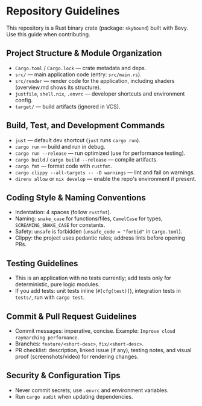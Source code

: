 # Repository Guidelines

This repository is a Rust binary crate (package: `skybound`) built with Bevy. Use this guide when contributing.

## Project Structure & Module Organization
- `Cargo.toml` / `Cargo.lock` — crate metadata and deps.
- `src/` — main application code (entry: `src/main.rs`).
- `src/render` — render code for the application, including shaders (overview.md shows its structure).
- `justfile`, `shell.nix`, `.envrc` — developer shortcuts and environment config.
- `target/` — build artifacts (ignored in VCS).

## Build, Test, and Development Commands
- `just` — default dev shortcut (`just` runs `cargo run`).
- `cargo run` — build and run in debug.
- `cargo run --release` — run optimized (use for performance testing).
- `cargo build` / `cargo build --release` — compile artifacts.
- `cargo fmt` — format code with `rustfmt`.
- `cargo clippy --all-targets -- -D warnings` — lint and fail on warnings.
- `direnv allow` or `nix develop` — enable the repo's environment if present.

## Coding Style & Naming Conventions
- Indentation: 4 spaces (follow `rustfmt`).
- Naming: `snake_case` for functions/files, `CamelCase` for types, `SCREAMING_SNAKE_CASE` for constants.
- Safety: `unsafe` is forbidden (`unsafe_code = "forbid"` in `Cargo.toml`).
- Clippy: the project uses pedantic rules; address lints before opening PRs.

## Testing Guidelines
- This is an application with no tests currently; add tests only for deterministic, pure logic modules.
- If you add tests: unit tests inline (`#[cfg(test)]`), integration tests in `tests/`, run with `cargo test`.

## Commit & Pull Request Guidelines
- Commit messages: imperative, concise. Example: `Improve cloud raymarching performance`.
- Branches: `feature/<short-desc>`, `fix/<short-desc>`.
- PR checklist: description, linked issue (if any), testing notes, and visual proof (screenshots/video) for rendering changes.

## Security & Configuration Tips
- Never commit secrets; use `.envrc` and environment variables.
- Run `cargo audit` when updating dependencies.
